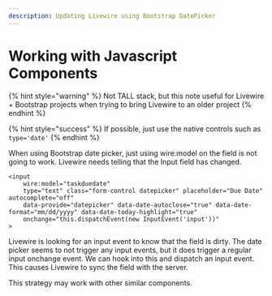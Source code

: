 ```yaml
---
description: Updating Livewire using Bootstrap DatePicker
---
```


# Working with Javascript Components

{% hint style="warning" %}
Not TALL stack, but this note useful for Livewire + Bootstrap projects when trying to bring Livewire to an older project&#x20;
{% endhint %}

{% hint style="success" %}
If possible, just use the native controls such as `type='date'`
{% endhint %}

When using Bootstrap date picker, just using wire:model on the field is not going to work. Livewire needs telling that the Input field has changed.

```markup
<input 
    wire:model="taskduedate"
    type="text" class="form-control datepicker" placeholder="Due Date" autocomplete="off"
    data-provide="datepicker" data-date-autoclose="true" data-date-format="mm/dd/yyyy" data-date-today-highlight="true"                        
    onchange="this.dispatchEvent(new InputEvent('input'))"
>
```

Livewire is looking for an input event to know that the field is dirty. The date picker seems to not trigger any input events, but it does trigger a regular input onchange event. We can hook into this and dispatch an input event. This causes Livewire to sync the field with the server.

This strategy may work with other similar components.
